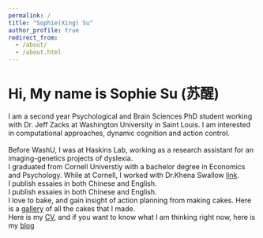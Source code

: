 ```yaml
---
permalink: /
title: "Sophie(Xing) Su"
author_profile: true
redirect_from: 
  - /about/
  - /about.html
---
```


Hi, My name is Sophie Su (苏醒)
======

I am a second year Psychological and Brain Sciences PhD student working with Dr. Jeff Zacks at Washington University in Saint Louis. I am interested in computational approaches, dynamic cognition and action control.  <br/> <br/>
Before WashU, I was at Haskins Lab, working as a research assistant for an imaging-genetics projects of dyslexia. <br/>
I graduated from Cornell Universtiy with a bachelor degree in Economics and Psychology. While at Cornell, I worked with Dr.Khena Swallow [link](https://psychology.cornell.edu/khena-m-swallow). <br/>
I publish essaies in both Chinese and English. <br/>I publish essaies in both Chinese and English. <br/>
I love to bake, and gain insight of action planning from making cakes. Here is a [gallery](/blogs) of all the cakes that I made. <br/>
Here is my [CV](/files/Sophie_Su_CV_2022.pdf), and if you want to know what I am thinking right now, here is my [blog](/_portfolio) 


